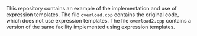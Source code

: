This repository contains an example of the implementation and use of expression
templates. The file `overload.cpp` contains the original code, which does not
use expression templates. The file `overload2.cpp` contains a version of the
same facility implemented using expression templates.

